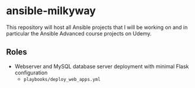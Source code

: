 # ansible-milkyway
This repository will host all Ansible projects that I will be working on
and in particular the Ansible Advanced course projects on Udemy.

Roles
-----
- Webserver and MySQL database server deployment with minimal Flask configuration
  - `playbooks/deploy_web_apps.yml`
